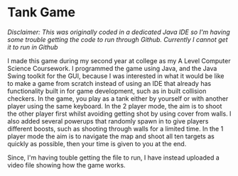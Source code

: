 # Tank Game
*Disclaimer: This was originally coded in a dedicated Java IDE so I'm having some trouble getting the code to run through Github. Currently I cannot get it to run in Github*

I made this game during my second year at college as my A Level Computer Science Coursework. I programmed the game using Java, and the Java Swing toolkit for the GUI, because I was interested in what it would be like to make a game from scratch instead of using an IDE that already has functionality built in for game development, such as in built collision checkers. In the game, you play as a tank either by yourself or with another player using the same keyboard. In the 2 player mode, the aim is to shoot the other player first whilst avoiding getting shot by using cover from walls. I also added several powerups that randomly spawn in to give players different boosts, such as shooting through walls for a limited time. In the 1 player mode the aim is to navigate the map and shoot all ten targets as quickly as possible, then your time is given to you at the end.

Since, I'm having touble getting the file to run, I have instead uploaded a video file showing how the game works.
